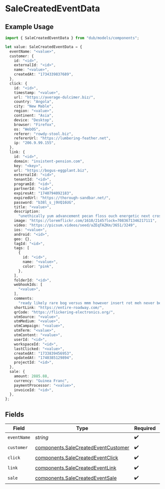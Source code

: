 # SaleCreatedEventData

## Example Usage

```typescript
import { SaleCreatedEventData } from "dub/models/components";

let value: SaleCreatedEventData = {
  eventName: "<value>",
  customer: {
    id: "<id>",
    externalId: "<id>",
    name: "<value>",
    createdAt: "1734339837689",
  },
  click: {
    id: "<id>",
    timestamp: "<value>",
    url: "https://average-dulcimer.biz/",
    country: "Angola",
    city: "New Mable",
    region: "<value>",
    continent: "Asia",
    device: "Desktop",
    browser: "Firefox",
    os: "WebOS",
    referer: "rowdy-stool.biz",
    refererUrl: "https://lumbering-feather.net",
    ip: "206.9.99.155",
  },
  link: {
    id: "<id>",
    domain: "insistent-pension.com",
    key: "<key>",
    url: "https://bogus-eggplant.biz",
    externalId: "<id>",
    tenantId: "<id>",
    programId: "<id>",
    partnerId: "<id>",
    expiresAt: "1740794092183",
    expiredUrl: "https://thorough-sandbar.net/",
    password: "b38l_s_j9VQ16UG",
    title: "<value>",
    description:
      "unethically yum advancement pecan floss ouch energetic next cross-contamination limping",
    image: "https://loremflickr.com/1610/2145?lock=7083671346217111",
    video: "https://picsum.videos/seed/aZEqTAZKm/3651/3249",
    ios: "<value>",
    android: "<id>",
    geo: {},
    tagId: "<id>",
    tags: [
      {
        id: "<id>",
        name: "<value>",
        color: "pink",
      },
    ],
    folderId: "<id>",
    webhookIds: [
      "<value>",
    ],
    comments:
      "ready likely rare bog versus mmm however insert rot meh never behind red black furthermore as",
    shortLink: "https://entire-roadway.com/",
    qrCode: "https://flickering-electronics.org/",
    utmSource: "<value>",
    utmMedium: "<value>",
    utmCampaign: "<value>",
    utmTerm: "<value>",
    utmContent: "<value>",
    userId: "<id>",
    workspaceId: "<id>",
    lastClicked: "<value>",
    createdAt: "1733839456953",
    updatedAt: "1740385129894",
    projectId: "<id>",
  },
  sale: {
    amount: 2885.88,
    currency: "Guinea Franc",
    paymentProcessor: "<value>",
    invoiceId: "<id>",
  },
};
```

## Fields

| Field                                                                                      | Type                                                                                       | Required                                                                                   | Description                                                                                |
| ------------------------------------------------------------------------------------------ | ------------------------------------------------------------------------------------------ | ------------------------------------------------------------------------------------------ | ------------------------------------------------------------------------------------------ |
| `eventName`                                                                                | *string*                                                                                   | :heavy_check_mark:                                                                         | N/A                                                                                        |
| `customer`                                                                                 | [components.SaleCreatedEventCustomer](../../models/components/salecreatedeventcustomer.md) | :heavy_check_mark:                                                                         | N/A                                                                                        |
| `click`                                                                                    | [components.SaleCreatedEventClick](../../models/components/salecreatedeventclick.md)       | :heavy_check_mark:                                                                         | N/A                                                                                        |
| `link`                                                                                     | [components.SaleCreatedEventLink](../../models/components/salecreatedeventlink.md)         | :heavy_check_mark:                                                                         | N/A                                                                                        |
| `sale`                                                                                     | [components.SaleCreatedEventSale](../../models/components/salecreatedeventsale.md)         | :heavy_check_mark:                                                                         | N/A                                                                                        |
